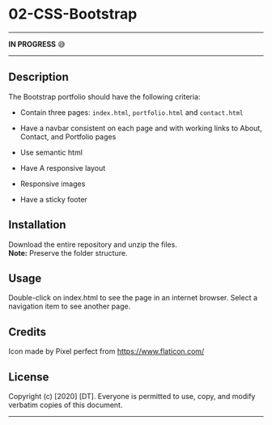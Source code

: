 # 02-CSS-Bootstrap

---

**IN PROGRESS** :sweat_smile:   

---

## Description 

The Bootstrap portfolio should have the following criteria: 

   * Contain three pages: `index.html`, `portfolio.html` and `contact.html`
   
   * Have a navbar consistent on each page and with working links to About, Contact, and Portfolio pages

   * Use semantic html

   * Have A responsive layout

   * Responsive images

   * Have a sticky footer


## Installation

Download the entire repository and unzip the files.  
**Note:** Preserve the folder structure.


## Usage 

Double-click on index.html to see the page in an internet browser. Select a navigation item to see another page. 


## Credits

Icon made by Pixel perfect from https://www.flaticon.com/


## License

Copyright (c) [2020] [DT]. Everyone is permitted to use, copy, and modify verbatim copies of this document.

---

